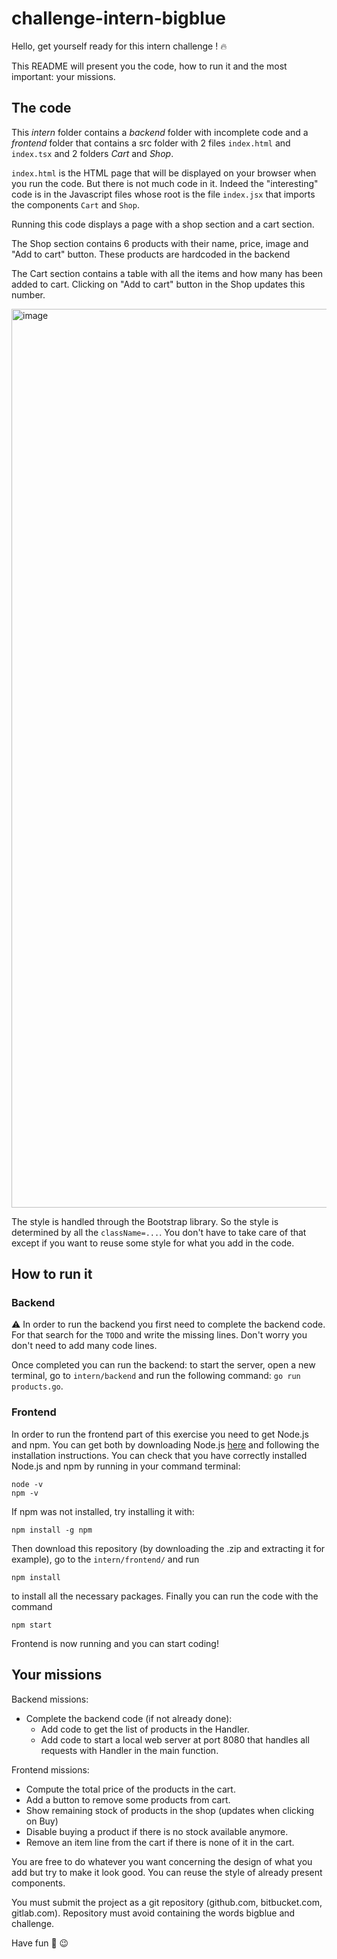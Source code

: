 # challenge-intern-bigblue

Hello, get yourself ready for this intern challenge ! :fire:

This README will present you the code, how to run it and the most important: your missions. 

## The code

This *intern* folder contains a *backend* folder with incomplete code and a *frontend* folder that contains a src folder with 2 files `index.html` and `index.tsx` and 2 folders *Cart* and *Shop*. 

`index.html` is the HTML page that will be displayed on your browser when you run the code. But there is not much code in it. Indeed the "interesting" code is in the Javascript files whose root is the file `index.jsx` that imports the components `Cart` and `Shop`. 

Running this code displays a page with a shop section and a cart section. 

The Shop section contains 6 products with their name, price, image and "Add to cart" button. These products are hardcoded in the backend

The Cart section contains a table with all the items and how many has been added to cart. Clicking on "Add to cart" button in the Shop updates this number. 

<img width="1438" alt="image" src="https://user-images.githubusercontent.com/48725727/118610522-1f316e80-b7bc-11eb-9975-188354a3a573.png">

The style is handled through the Bootstrap library. So the style is determined by all the `className=...`. You don't have to take care of that except if you want to reuse some style for what you add in the code. 


## How to run it

### Backend 

⚠️ In order to run the backend you first need to complete the backend code. For that search for the `TODO` and write the missing lines. Don't worry you don't need to add many code lines. 

Once completed you can run the backend: to start the server, open a new terminal, go to `intern/backend` and run the following command: `go run products.go`. 

### Frontend

In order to run the frontend part of this exercise you need to get Node.js and npm. You can get both by downloading Node.js [here](https://nodejs.org/en/download/) and following the installation instructions. 
You can check that you have correctly installed Node.js and npm by running in your command terminal: 
```
node -v
npm -v
```

If npm was not installed, try installing it with: 
```
npm install -g npm
```

Then download this repository (by downloading the .zip and extracting it for example), go to the `intern/frontend/` and run 
```
npm install
```
to install all the necessary packages. Finally you can run the code with the command
```
npm start
```
Frontend is now running and you can start coding!


## Your missions

Backend missions: 
- Complete the backend code (if not already done):
  - Add code to get the list of products in the Handler. 
  - Add code to start a local web server at port 8080 that handles all requests with Handler in the main function. 

Frontend missions: 
- Compute the total price of the products in the cart. 
- Add a button to remove some products from cart. 
- Show remaining stock of products in the shop (updates when clicking on Buy)
- Disable buying a product if there is no stock available anymore. 
- Remove an item line from the cart if there is none of it in the cart. 

You are free to do whatever you want concerning the design of what you add but try to make it look good. You can reuse the style of already present components. 

You must submit the project as a git repository (github.com, bitbucket.com, gitlab.com). Repository must avoid containing the words bigblue and challenge. 

Have fun :rocket: :wink:

